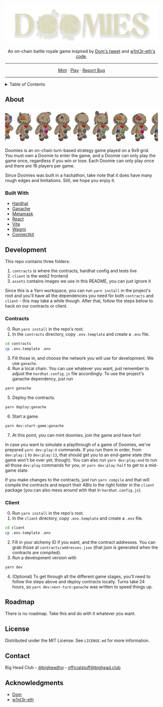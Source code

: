<div align="center">
  <a href="https://github.com/Big-Head-Club/bhc-dom-strategy-game">
    <img src="assets/logo.png" alt="Logo">
  </a>
  <p align="center">
    An on-chain battle royale game inspired by <a href="https://twitter.com/dhof/status/1566823568616333316">Dom's tweet</a> and <a href="https://github.com/w1nt3r-eth/dom-strategy-game">w1nt3r-eth's code</a>.
    <br />
    <hr />
    <a href="https://doomies.xyz">Mint</a>
    ·
    <a href="https://game.doomies.xyz">Play</a>
    ·
    <a href="https://github.com/Big-Head-Club/doomies/issues">Report Bug</a>
    <hr />
  </p>
</div>

<!-- TABLE OF CONTENTS -->
<details>
  <summary>Table of Contents</summary>
  <ol>
    <li>
      <a href="#about-the-project">About The Project</a>
      <ul>
        <li><a href="#built-with">Built With</a></li>
      </ul>
    </li>
    <li>
      <a href="#development">Development</a>
      <ul>
        <li><a href="#contracts">Contracts</a></li>
        <li><a href="#client">Client</a></li>
      </ul>
    </li>
    <li><a href="#roadmap">Roadmap</a></li>
    <li><a href="#license">License</a></li>
    <li><a href="#contact">Contact</a></li>
    <li><a href="#acknowledgments">Acknowledgments</a></li>
  </ol>
</details>

## About

[![Product Name Screen Shot][product-screenshot]](https://doomies.xyz)

Doomies is an on-chain turn-based strategy game played on a 9x9 grid. You must own a Doomie to enter the game, and a Doomie can only play the game once, regardless if you win or lose. Each Doomie can only play once and there are 16 players per game.

Since Doomies was built in a hackathon, take note that it does have many rough edges and limitations. Still, we hope you enjoy it.

### Built With

* [Hardhat][hardhat-url]
* [Ganache][ganache-url]
* [Metamask][metamask-url]
* [React][react-url]
* [Vite][vite-url]
* [Wagmi][wagmi-url]
* [Connectkit][connectkit-url]

## Development

This repo contains three folders:
1. `contracts` is where the contracts, hardhat config and tests live
2. `client` is the web2 frontend
3. `assets` contains images we use in this README, you can just ignore it

Since this is a Yarn workspace, you can run `yarn install` in the project's root and you'll have all the dependencies you need for both `contracts` and `client` - this may take a while though.
After that, follow the steps below to hack on our contracts or client.

### Contracts
0. Run `yarn install` in the repo's root.
1. In the `contracts` directory, copy `.env.template` and create a `.env` file.
```sh 
cd contracts 
cp .env.template .env
```
3. Fill those in, and choose the network you will use for development. We use `ganache`.
4. Run a local chain. You can use whatever you want, just remember to adjust the `hardhat.config.js` file accordingly. To use the project's ganache dependency, just run 
```sh 
yarn ganache
```
5. Deploy the contracts.
```sh 
yarn deploy:ganache
```
6. Start a game.
```sh 
yarn dev:start-game:ganache
```
7. At this point, you can mint doomies, join the game and have fun!

In case you want to simulate a playthrough of a game of Doomies, we've prepared `yarn dev:play:X` commands. If you run them in order, from `dev:play:1` to `dev:play:13`, that should get you to an end-game state (the game won't be over yet, though). You can also run `yarn dev:play:end` to run all those `dev:play` commands for you, or `yarn dev:play:half` to get to a mid-game state.

If you make changes to the contracts, just run `yarn compile` and that will compile the contracts and export their ABIs to the right folder in the `client` package (you can also mess around with that in `hardhat.config.js`).

### Client

0. Run `yarn install` in the repo's root.
1. In the `client` directory, copy `.env.template` and create a `.env` file.
```sh
cd client 
cp .env.template .env
```
2. Fill in your alchemy ID if you want, and the contract addresses. You can grab those at `contracts/addresses.json` (that json is generated when the contracts are compiled).
3. Run a development version with
```sh
yarn dev
```
4. (Optional) To get through all the different game stages, you'll need to follow the steps above and deploy contracts locally. Turns take 24 hours, so `yarn dev:next-turn:ganache` was written to speed things up.

## Roadmap

There is no roadmap. Take this and do with it whatever you want.

## License

Distributed under the MIT License. See `LICENSE.md` for more information.

## Contact

Big Head Club - [@bigheadhq](https://twitter.com/bigheadhq) - officialstuff@bighead.club

## Acknowledgments

* [Dom](https://twitter.com/dhof/)
* [w1nt3r-eth](https://twitter.com/w1nt3r_eth)

<!-- https://www.markdownguide.org/basic-syntax/#reference-style-links -->
[product-screenshot]: assets/doomies.png
[hardhat-url]: https://hardhat.org/
[ganache-url]: https://trufflesuite.com/ganache/
[metamask-url]: https://metamask.io/
[react-url]: https://reactjs.org/
[vite-url]: https://vitejs.dev/
[wagmi-url]: https://wagmi.sh/ 
[connectkit-url]: https://docs.family.co/connectkit
